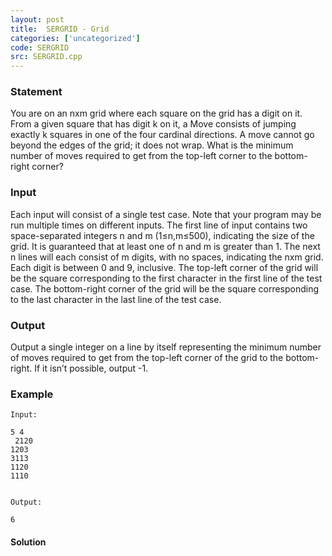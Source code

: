 ```yaml
---
layout: post
title:  SERGRID - Grid
categories: ['uncategorized']
code: SERGRID
src: SERGRID.cpp
---
```


### **Statement**

You are on an nxm grid where each square on the grid has a digit on it. From a
given square that has digit k on it, a Move consists of jumping exactly k
squares in one of the four cardinal directions. A move cannot go beyond the
edges of the grid; it does not wrap. What is the minimum number of moves
required to get from the top-left corner to the bottom-right corner?

### Input

Each input will consist of a single test case. Note that your program may be
run multiple times on different inputs. The first line of input contains two
space-separated integers n and m (1≤n,m≤500), indicating the size of the grid.
It is guaranteed that at least one of n and m is greater than 1. The next n
lines will each consist of m digits, with no spaces, indicating the nxm grid.
Each digit is between 0 and 9, inclusive. The top-left corner of the grid will
be the square corresponding to the first character in the first line of the
test case. The bottom-right corner of the grid will be the square
corresponding to the last character in the last line of the test case.

### Output

Output a single integer on a line by itself representing the minimum number of
moves required to get from the top-left corner of the grid to the bottom-
right. If it isn’t possible, output -1.

### Example

    
    
    Input:
    5 4   
     2120   
    1203   
    3113   
    1120   
    1110
    
    
    Output:
    6



#### **Solution**



